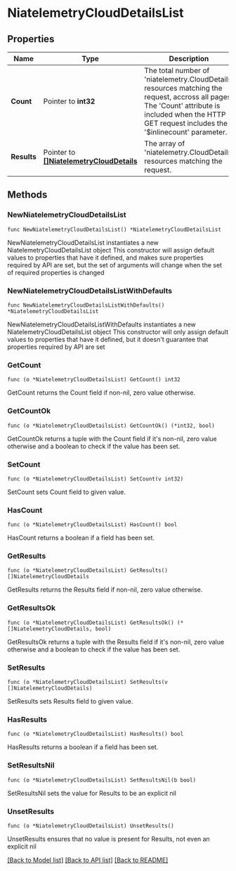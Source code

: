 # NiatelemetryCloudDetailsList

## Properties

Name | Type | Description | Notes
------------ | ------------- | ------------- | -------------
**Count** | Pointer to **int32** | The total number of &#39;niatelemetry.CloudDetails&#39; resources matching the request, accross all pages. The &#39;Count&#39; attribute is included when the HTTP GET request includes the &#39;$inlinecount&#39; parameter. | [optional] 
**Results** | Pointer to [**[]NiatelemetryCloudDetails**](NiatelemetryCloudDetails.md) | The array of &#39;niatelemetry.CloudDetails&#39; resources matching the request. | [optional] 

## Methods

### NewNiatelemetryCloudDetailsList

`func NewNiatelemetryCloudDetailsList() *NiatelemetryCloudDetailsList`

NewNiatelemetryCloudDetailsList instantiates a new NiatelemetryCloudDetailsList object
This constructor will assign default values to properties that have it defined,
and makes sure properties required by API are set, but the set of arguments
will change when the set of required properties is changed

### NewNiatelemetryCloudDetailsListWithDefaults

`func NewNiatelemetryCloudDetailsListWithDefaults() *NiatelemetryCloudDetailsList`

NewNiatelemetryCloudDetailsListWithDefaults instantiates a new NiatelemetryCloudDetailsList object
This constructor will only assign default values to properties that have it defined,
but it doesn't guarantee that properties required by API are set

### GetCount

`func (o *NiatelemetryCloudDetailsList) GetCount() int32`

GetCount returns the Count field if non-nil, zero value otherwise.

### GetCountOk

`func (o *NiatelemetryCloudDetailsList) GetCountOk() (*int32, bool)`

GetCountOk returns a tuple with the Count field if it's non-nil, zero value otherwise
and a boolean to check if the value has been set.

### SetCount

`func (o *NiatelemetryCloudDetailsList) SetCount(v int32)`

SetCount sets Count field to given value.

### HasCount

`func (o *NiatelemetryCloudDetailsList) HasCount() bool`

HasCount returns a boolean if a field has been set.

### GetResults

`func (o *NiatelemetryCloudDetailsList) GetResults() []NiatelemetryCloudDetails`

GetResults returns the Results field if non-nil, zero value otherwise.

### GetResultsOk

`func (o *NiatelemetryCloudDetailsList) GetResultsOk() (*[]NiatelemetryCloudDetails, bool)`

GetResultsOk returns a tuple with the Results field if it's non-nil, zero value otherwise
and a boolean to check if the value has been set.

### SetResults

`func (o *NiatelemetryCloudDetailsList) SetResults(v []NiatelemetryCloudDetails)`

SetResults sets Results field to given value.

### HasResults

`func (o *NiatelemetryCloudDetailsList) HasResults() bool`

HasResults returns a boolean if a field has been set.

### SetResultsNil

`func (o *NiatelemetryCloudDetailsList) SetResultsNil(b bool)`

 SetResultsNil sets the value for Results to be an explicit nil

### UnsetResults
`func (o *NiatelemetryCloudDetailsList) UnsetResults()`

UnsetResults ensures that no value is present for Results, not even an explicit nil

[[Back to Model list]](../README.md#documentation-for-models) [[Back to API list]](../README.md#documentation-for-api-endpoints) [[Back to README]](../README.md)


